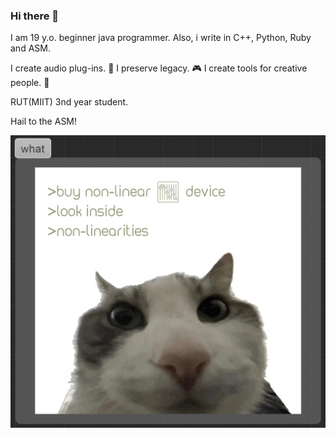 ### Hi there 👋

I am 19 y.o. beginner java programmer.
Also, i write in C++, Python, Ruby and ASM.

I create audio plug-ins. 🎹
I preserve legacy. 🎮
I create tools for creative people. 🎨

RUT(MIIT) 3nd year student.

Hail to the ASM!

![there's a cat meme xddds](https://github.com/cvtps2dq/cvtps2dq/blob/main/cat.jpg "Entropy Cat")
